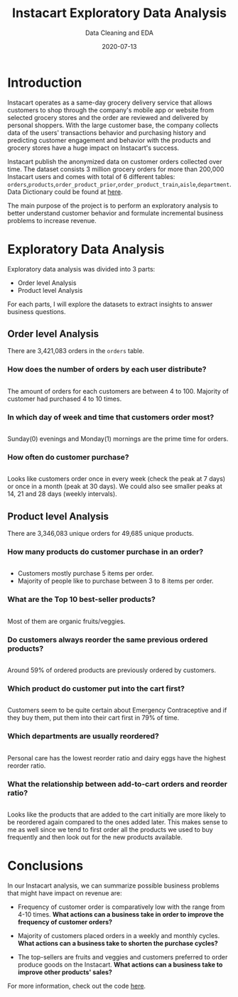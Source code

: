 ﻿---
title: Instacart Exploratory Data Analysis
subtitle: Data Cleaning and EDA
sub: Formulating possible business problem statements without domain expert or a business stakeholder.
layout: default
modal-id: 1
date: 2020-07-13
img: imdb.png
thumbnail: imdb.png
alt: image-alt

---

#  Introduction
Instacart operates as a same-day grocery delivery service that allows customers to shop through the company's mobile app or website from selected grocery stores and the order are reviewed and delivered by personal shoppers. With the large customer base, the company collects data of the users' transactions behavior and purchasing history and predicting customer engagement and behavior with the products and grocery stores have a huge impact on Instacart's success.

Instacart publish the anonymized data on customer orders collected over time. The dataset consists 3 million grocery orders for more than 200,000 Instacart users and comes with total of 6 different tables: `orders`,`products`,`order_product_prior`,`order_product_train`,`aisle`,`department`. Data Dictionary could be found at [here](https://gist.github.com/jeremystan/c3b39d947d9b88b3ccff3147dbcf6c6b).

The main purpose of the project is to perform an exploratory analysis to better understand customer behavior and formulate incremental business problems to increase revenue.

# Exploratory Data Analysis
Exploratory data analysis was divided into 3 parts:
 - Order level Analysis
 - Product level Analysis


For each parts, I will explore the datasets to extract insights to answer business questions.

## Order level Analysis
There are 3,421,083 orders in the `orders` table.

### How does the number of orders by each user distribute?

<img class="img-responsive img-centered" src="img/Project1/1.png"  alt="">


The amount of orders for each customers are between 4 to 100. Majority of customer had purchased 4 to 10 times.

### In which day of week and time that customers order most?

<img class="img-responsive img-centered" src="img/Project1/2.png"  alt="">

Sunday(0) evenings and Monday(1) mornings are the prime time for orders.

### How often do customer purchase?

<img class="img-responsive img-centered" src="img/Project1/3.png"  alt="">

Looks like customers order once in every week (check the peak at 7 days) or once in a month (peak at 30 days). We could also see smaller peaks at 14, 21 and 28 days (weekly intervals).

## Product level Analysis

There are 3,346,083 unique orders for 49,685 unique products.

### How many products do customer purchase in an order?

<img class="img-responsive img-centered" src="img/Project1/4.png"  alt="">

- Customers mostly purchase 5 items per order.
- Majority of people like to purchase between 3 to 8 items per order.  

### What are the Top 10 best-seller products?

<img class="img-responsive img-centered" src="img/Project1/5.png"  alt="">

Most of them are organic fruits/veggies.

### Do customers always reorder the same previous ordered products?

<img class="img-responsive img-centered" src="img/Project1/6.png"  alt="">

Around 59% of ordered products are previously ordered by customers.

### Which product do customer put into the cart first?

<img class="img-responsive img-centered" src="img/Project1/7.png"  alt="">

Customers seem to be quite certain about Emergency Contraceptive and if they buy them, put them into their cart first in 79% of time.

### Which departments are usually reordered?

<img class="img-responsive img-centered" src="img/Project1/8.png"  alt="">

Personal care has the lowest reorder ratio and dairy eggs have the highest reorder ratio.

### What the relationship between add-to-cart orders and reorder ratio?

<img class="img-responsive img-centered" src="img/Project1/9.png"  alt="">

Looks like the products that are added to the cart initially are more likely to be reordered again compared to the ones added later. This makes sense to me as well since we tend to first order all the products we used to buy frequently and then look out for the new products available.


# Conclusions
In our Instacart analysis, we can summarize possible business problems that might have impact on revenue are:

- Frequency of customer order is comparatively low with the range from 4-10 times.
**What actions can a business take in order to improve the frequency of customer orders?**

- Majority of customers placed orders in a weekly and monthly cycles.
**What actions can a business take to shorten the purchase cycles?**

- The top-sellers are fruits and veggies and customers preferred to order produce goods on the Instacart.
**What actions can a business take to improve other products' sales?**


For more information, check out the code [here](https://gist.github.com/jeremystan/c3b39d947d9b88b3ccff3147dbcf6c6b).
